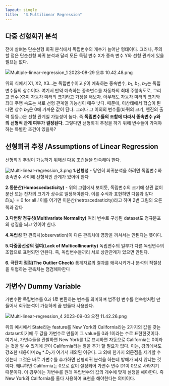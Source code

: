 ```yaml
---
layout: single
title:  "3.Multilinear Regression"
---
```


## 다중 선형회귀 분석
전에 살펴본 단순선형 회귀 분석에서 독립변수의 개수가 늘어난 형태이다. 그러나, 주의할 점은 단순선형 회귀 분석과 달리 모든 독립 변수 X가 종속 변수 Y와 선형 관계에 있을 필요는 없다.

![Multiple-linear-regression_1 2023-08-29 오후 10.42.48.png](:/998a47abf21c4963aaa8ddf73b682689)

위의 식에서 X1, X2, X3...는 독립변수이고 $\hat{y}$이 예측하는 종속변수, $b_1$, $b_2$, $b_3$는 독립변수들의 상수이다. 
 여기서 만약 예측하는 종속변수를 자동차의 최대 주행속도로, 그리고 변수 X3이 자동차 미러의 크기라고 가정을 해보자. 아무래도 자동차 미러의 크기와 최대 주행 속도는 서로 선형 관계일 가능성이 매우 낮다. 때문에, 이상태에서 학습이 된다면 상수 $b_3$은 0에 가까운 값이 된다. 그러나 그 이외의 변수들(바퀴의 크기, 엔진의 출력 등등..)은 선형 관계일 가능성이 높다. 
 즉 **독립변수들의 조합에 따라서 종속변수 y와의 선형적 관계 여부가 결정된다.** 그렇다면 선형회귀 추정을 하기 위해 변수들이 가져야하는 특별한 조건이 있을까? 

## 선형회귀 추정 /Assumptions of Linear Regression

선형회귀 추정이 가능하기 위해선 다음 조건들을 만족해야 한다.

![Multi-linear-regression_3.png](:/4205e5395b5341808e765e1f9eb79ef7)
**1.선형성** - 당연히 회귀분석을 하려면 독립변수와 종속변수 사이에 선형적인 관계가 있어야 한다

**2.동분산(Homoscedasticity)** - 위의 그림에서 보이듯, 독립변수의 크기에 상관 없이 분산 또는 잔차의 크기가 상수로 일정해야한다. 이를 수식과 표현하면 다음과 같다
$E(u_i)=0$ for all $i$
이를 어기면 이분산(hetroscedasticity)라고 하며 2번 그림의 오른쪽과 같다

**3.다변량 정규성(Multivariate Normality)**
여러 변수로 구성된 dataset도 정규분포의 성질을 띄고 있어야 한다.

**4.독립성**
한 관측치(observation)이 다른 관측치에 영향을 끼쳐서는 안된다는 뜻이다.

**5.다중공선성의 결여(Lack of Multicollinearity)**
독립변수의 일부가 다른 독립변수의 조합으로 표현되면 안된다. 즉, 독립변수들끼리 서로 상관관계가 있으면 안된다.

**6. 극단치 점검(The Outlier Check)**
통계자료의 결과를 왜곡시키거나 분석의 적절성을 위협하는 관측치는 점검해야한다

## 가변수/ Dummy Variable
가변수란 독립변수를 0과 1로 변환하는 변수를 의미하며 범주형 변수를 연속형처럼 만들어서 회귀분석이 가능하게 끔 만들때 사용한다.


![Multi-linear-regression_4 2023-09-03 오전 11.42.26.png](:/2d7d1fa2494b4f2c9eec9d6d482e02b0)

위의 예시에서 State라는 feature를 New York와 California라는 2가지의 값을 갖는 dataset이기에 두 값을 가변수로 만들어 그 value를 0과 1이라는 수로 표현한것이다. 
 여기서, 가변수들을 관찰하면 New York를 1로 표시하면 자동으로 California는 0이라는 것을 알 수 있기에 굳이 California라는 열을 추가 할 필요가 없다. 이는, 강의에서도 강조한 내용이며 $b_5 * D_2$가 여기서 제외된 이유다. 
  그 외에 한가지 의문점을 제기할 수 있는데 그것은 바로 가변수를 추가하면 선형회귀 분석을 하는데 방해가 되지 않냐는 것이다. 왜냐하면 California는 0으로 값이 설정되어 가변수 변수 D1이 0으로 사라지기 때문이다. 이 경우에는 가변수를 원래 독립변수의 값의 개수에 맞게 설정을 해야한다. 즉 New York와 California를 둘다 사용하여 표현을 해야한다는 의미이다.
